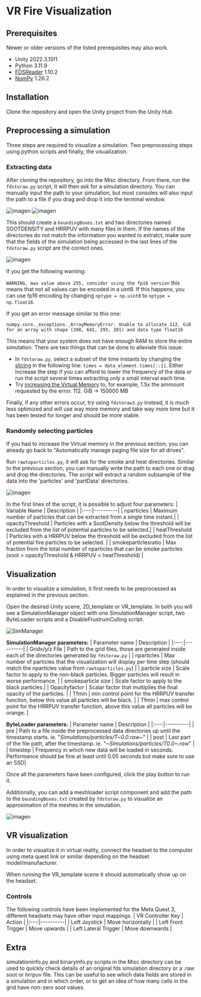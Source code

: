 # VR Fire Visualization

## Prerequisites
Newer or older versions of the listed prerequisites may also work.
- Unity 2022.3.15f1 
- Python 3.11.9
- [FDSReader](https://pypi.org/project/fdsreader/) 1.10.2
- [NumPy](https://numpy.org/) 1.26.2

## Installation
Clone the repository and open the Unity project from the Unity Hub

## Preprocessing a simulation
Three steps are required to visualize a simulation. Two preprocessing steps using python scripts and finally, the visualization.

### Extracting data
After cloning the repository, go into the Misc directory. From there, run the ```fdstoraw.py``` script, it will then ask for a simulation directory. You can manually input the path to your simulation, but most consoles will also input the path to a file if you drag and drop it into the terminal window.

![imagen](https://github.com/user-attachments/assets/bf5fd2ae-06c1-4ce5-b7a5-723db7a19aba)
![imagen](https://github.com/user-attachments/assets/4909c748-025a-4400-8b04-45ba6ae93396)

This should create a ```boundingBoxes.txt``` and two directories named SOOTDENSITY and HRRPUV with many files in them. If the names of the directories do not match the information you wanted to extratct, make sure that the fields of the simulation being accessed in the last lines of the ```fdstoraw.py``` script are the correct ones.

![imagen](https://github.com/user-attachments/assets/8ee13fa5-427a-408d-b59a-b6ba573fb379)

If you get the following warning:

```WARNING, max value above 255, consider using the fp16 version``` this means that not all values can be encoded in a uint8. If this happens, you can use fp16 encoding by changing ```nptype = np.uint8``` to ```nptype = np.float16```.

If you get an error message similar to this one:

```numpy.core._exceptions._ArrayMemoryError: Unable to allocate 112. GiB for an array with shape (398, 641, 293, 201) and data type float16```

This means that your system does not have enough RAM to store the entire simulation. There are two things that can be done to alleviate this issue:
- In ```fdstoraw.py```, select a subset of the time instants by changing the [slicing](https://docs.python.org/release/2.3.5/whatsnew/section-slices.html) in the following line: ```times = data_element.times[::1]```. Either increase the step if you can afford to lower the frequency of the data or run the script several times extracting only a small interval each time.
- Try [increasing the Virtual Memory](https://support.esri.com/en-us/knowledge-base/increase-virtual-memory-beyond-the-recommended-maximum--000011346) to, for example, 1.5x the ammount requested by the error. 112. GiB -> 150000 MB

Finally, if any other errors occur, try using ```fdstoraw3.py``` instead, it is much less optimized and will use way more memory and take way more time but it has been tested for longer and should be more stable.

### Randomly selecting particles

If you had to increase the Virtual memory in the previous section, you can already go back to "Automatically manage paging file size for all drives".

Run ```rawtoparticles.py```, it will ask for the smoke and heat directories. Similar to the previous section, you can manually write the path to each one or drag and drop the directories. The script will extract a random subsample of the data into the 'particles' and 'partData' directories.

![imagen](https://github.com/Sokdenumeros/FireSimulation/assets/61268710/ed15f2fb-968d-4ced-8361-cecbfb6b5fc9)

In the first lines of the script, it is possible to adjust four parameters:
| Variable Name |  Description  |
|:---:|----------|
| nparticles  | Maximum number of particles that can be extracted from a single time instant.|
| opacityThreshold | Particles with a SootDensity below the threshold will be excluded from the list of potential particles to be selected.|
| heatThreshold | Particles with a HRRPUV below the threshold will be excluded from the list of potential fire particles to be selected. |
| smokeparticlesratio | Max fraction from the total number of nparticles that can be smoke particles (soot > opacityThreshold & HRRPUV < heatThreshold) |

## Visualization
In order to visualize a simulation, it first needs to be preprocessed as explained in the previous section.

Open the desired Unity scene, 2D_template or VR_template. In both you will see a SimulationManager object with one SimulationManager script, two ByteLoader scripts and a DisableFrustrumCulling script.

![SimManager](https://github.com/user-attachments/assets/24fc062a-8eb6-46ae-9ddb-abc03bf7d35b)


**SimulationManager parameters:**
| Parameter name |  Description  |
|:---:|----------|
| Gridx/y/z File  | Path to the grid files, those are generated inside each of the directories generated by ```fdstoraw.py``` |
| nparticles | Max number of particles that the visualization will display per time step (should match the nparticles value from ```rawtoparticles.py```) |
| particle size | Scale factor to apply to the non-black particles. Bigger particles will result in worse performance. |
| smokeparticle size | Scale factor to apply to the black particles.|
| Opacityfactor | Scalar factor that multiplies the final opacity of the particles. |
| Tfmin | min control point for the HRRPUV transfer function, below this value all particles will be black. |
| Tfmin | max control point for the HRRPUV transfer function, above this value all particles will be orange. |

**ByteLoader parameters:**
| Parameter name |  Description  |
|:---:|----------|
| pre  | Path to a file inside the preprocessed data directories up until the timestamp starts. ie. "_Simulations/particles/T~0.0.raw~_" |
| post | Last part of the file path, after the timestamp. ie. "_~Simulations/particles/T0.0~.raw_" |
| timestep | Frequency in which new data will be loaded in seconds. Performance should be fine at least until 0.05 seconds but make sure to use an SSD|

Once all the parameters have been configured, click the play button to run it.

Additionally, you can add a meshloader script component and add the path to the ```boundingBoxes.txt``` created by ```fdstoraw.py``` to visualize an approximation of the meshes in the simulation.

![imagen](https://github.com/user-attachments/assets/af4813f3-1be3-44c9-9f28-6daa8dfac474)


## VR visualization
In order to visualize it in virtual reality, connect the headset to the computer using meta quest link or similar depending on the headset model/manufacturer.

When running the VR_template scene it should automatically show up on the headset.

### Controls
The following controls have been implemented for the Meta Quest 3, different headsets may have other input mappings.
| VR Controller Key |  Action  |
|:---:|----------|
| Left Joystick | Move horizontally |
| Left Front Trigger | Move upwards |
| Left Lateral Trigger | Move downwards |

## Extra
simulationinfo.py and binaryinfo.py scripts in the Misc directory can be used to quickly check details of an original fds simulation directory or a .raw soot or hrrpuv file. This can be useful to see which data fields are stored in a simulation and in which order, or to get an idea of how many cells in the grid have non-zero soot values.
